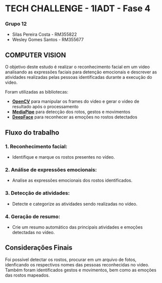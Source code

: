 # TECH CHALLENGE - 1IADT - Fase 4

### Grupo 12
* Silas Pereira Costa - RM355822
* Wesley Gomes Santos - RM355677

## COMPUTER VISION

O objetivo deste estudo é realizar o reconhecimento facial em um video analisando as expressões faciais para detenção emocionais e descrever as atividades realizadas pelas pessoas identificadas durante a execução do video.

Foram utilizadas as bibliotecas:
* **<ins>OpenCV</ins>** para manipular os frames do video e gerar o video de resultado após o processamento
* **<ins>MediaPipe</ins>** para detecção dos rotos, gestos e movimentos
* **<ins>DeepFace</ins>** para reconhecer as emoções no rostos detectados


## Fluxo do trabalho

### 1. Reconhecimento facial: 
* Identifique e marque os rostos presentes no vídeo.

### 2. Análise de expressões emocionais: 
* Analise as expressões emocionais dos rostos identificados.

### 3. Detecção de atividades: 
* Detecte e categorize as atividades sendo realizadas no vídeo.

### 4. Geração de resumo:
* Crie um resumo automático das principais atividades e emoções detectadas no vídeo.

## Considerações Finais
Foi possível detectar os rostos, procurar em um arquivo de fotos, idenficando os respectivos nomes das pessoas reconhecidas no video. Também foram identificados gestos e movimentos, bem como as emoções das rostos mapeados.
